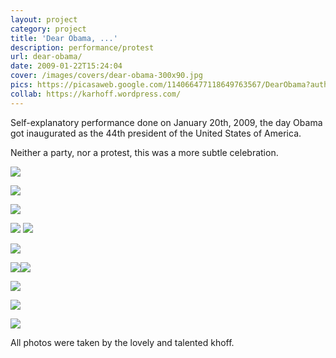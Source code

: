 ```yaml
---
layout: project
category: project
title: 'Dear Obama, ...'
description: performance/protest
url: dear-obama/
date: 2009-01-22T15:24:04
cover: /images/covers/dear-obama-300x90.jpg
pics: https://picasaweb.google.com/114066477118649763567/DearObama?authkey=Gv1sRgCOv-s7ut4tbnaw
collab: https://karhoff.wordpress.com/
---
```


Self-explanatory performance done on January 20th, 2009, the day Obama got inaugurated as the 44th president of the United States of America.

Neither a party, nor a protest, this was a more subtle celebration.

![](dear03.jpg)

![](dear05.jpg)

![](dear11.jpg) 

![](dear13.jpg) ![](dear19.jpg)

![](dear20.jpg)

![](dear21.jpg)![](dear22.jpg)

![](dear23.jpg)

![](dear34.jpg)

![](dear36.jpg)

All photos were taken by the lovely and talented khoff.
